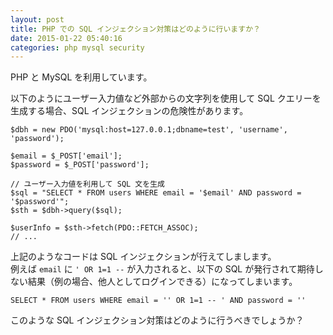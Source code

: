 ```yaml
---
layout: post
title: PHP での SQL インジェクション対策はどのように行いますか？
date: 2015-01-22 05:40:16
categories: php mysql security
---
```

<!-- {% raw %} -->
<p>PHP と MySQL を利用しています。</p>

<p>以下のようにユーザー入力値など外部からの文字列を使用して SQL クエリーを生成する場合、SQL インジェクションの危険性があります。</p>

<pre class="lang-php prettyprint-override"><code>$dbh = new PDO('mysql:host=127.0.0.1;dbname=test', 'username', 'password');

$email = $_POST['email'];
$password = $_POST['password'];

// ユーザー入力値を利用して SQL 文を生成
$sql = "SELECT * FROM users WHERE email = '$email' AND password = '$password'";
$sth = $dbh-&gt;query($sql);

$userInfo = $sth-&gt;fetch(PDO::FETCH_ASSOC);
// ...
</code></pre>

<p>上記のようなコードは SQL インジェクションが行えてしまします。<br>
例えば <code>email</code> に <code>' OR 1=1 --</code> が入力されると、以下の SQL が発行されて期待しない結果（例の場合、他人としてログインできる）になってしまいます。</p>



<pre><code>SELECT * FROM users WHERE email = '' OR 1=1 -- ' AND password = ''
</code></pre>

<p>このような SQL インジェクション対策はどのように行うべきでしょうか？</p>
<!-- {% endraw %} -->
